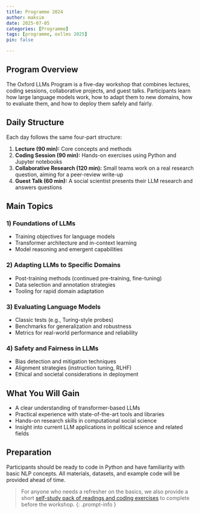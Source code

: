 ```yaml
---
title: Programme 2024
author: maksim
date: 2025-07-05
categories: [Programme]
tags: [programme, oxllms 2025]
pin: false

---
```


## Program Overview

The Oxford LLMs Program is a five-day workshop that combines lectures, coding sessions, collaborative projects, and guest talks. Participants learn how large language models work, how to adapt them to new domains, how to evaluate them, and how to deploy them safely and fairly.

## Daily Structure

Each day follows the same four-part structure:

1. **Lecture (90 min):** Core concepts and methods  
2. **Coding Session (90 min):** Hands-on exercises using Python and Jupyter notebooks  
3. **Collaborative Research (120 min):** Small teams work on a real research question, aiming for a peer-review write-up  
4. **Guest Talk (60 min):** A social scientist presents their LLM research and answers questions  

## Main Topics

### 1) Foundations of LLMs

- Training objectives for language models  
- Transformer architecture and in-context learning  
- Model reasoning and emergent capabilities  

### 2) Adapting LLMs to Specific Domains

- Post-training methods (continued pre-training, fine-tuning)  
- Data selection and annotation strategies  
- Tooling for rapid domain adaptation  

### 3) Evaluating Language Models

- Classic tests (e.g., Turing-style probes)  
- Benchmarks for generalization and robustness  
- Metrics for real-world performance and reliability  

### 4) Safety and Fairness in LLMs

- Bias detection and mitigation techniques  
- Alignment strategies (instruction tuning, RLHF)  
- Ethical and societal considerations in deployment  

## What You Will Gain

- A clear understanding of transformer-based LLMs  
- Practical experience with state-of-the-art tools and libraries  
- Hands-on research skills in computational social science  
- Insight into current LLM applications in political science and related fields  

## Preparation

Participants should be ready to code in Python and have familiarity with basic NLP concepts. All materials, datasets, and example code will be provided ahead of time.

> For anyone who needs a refresher on the basics, we also provide a short [self-study pack of readings and coding exercises](https://llmsforsocialscience.net/preliminaries/) to complete before the workshop. 
{: .prompt-info }

